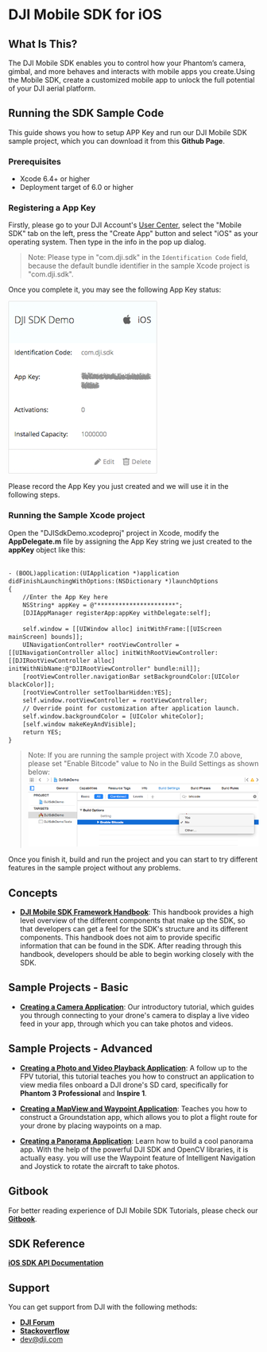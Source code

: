 # DJI Mobile SDK for iOS

## What Is This?

The DJI Mobile SDK enables you to control how your Phantom’s camera, gimbal, and more behaves and interacts with mobile apps you create.Using the Mobile SDK, create a customized mobile app to unlock the full potential of your DJI aerial platform.

## Running the SDK Sample Code

This guide shows you how to setup APP Key and run our DJI Mobile SDK sample project, which you can download it from this **Github Page**.

### Prerequisites

- Xcode 6.4+ or higher
- Deployment target of 6.0 or higher

### Registering a App Key

Firstly, please go to your DJI Account's [User Center](http://developer.dji.com/en/user/mobile-sdk/), select the "Mobile SDK" tab on the left, press the "Create App" button and select "iOS" as your operating system. Then type in the info in the pop up dialog.

>Note: Please type in "com.dji.sdk" in the `Identification Code` field, because the default bundle identifier in the sample Xcode project is "com.dji.sdk".

Once you complete it, you may see the following App Key status:

![sdkDemoApp_Key](./Images/sdkDemoApp_Key.png)

Please record the App Key you just created and we will use it in the following steps.

### Running the Sample Xcode project

Open the "DJISdkDemo.xcodeproj" project in Xcode, modify the **AppDelegate.m** file by assigning the App Key string we just created to the **appKey** object like this:

~~~objc

- (BOOL)application:(UIApplication *)application didFinishLaunchingWithOptions:(NSDictionary *)launchOptions
{
    //Enter the App Key here
    NSString* appKey = @"**********************";
    [DJIAppManager registerApp:appKey withDelegate:self];
    
    self.window = [[UIWindow alloc] initWithFrame:[[UIScreen mainScreen] bounds]];
    UINavigationController* rootViewController = [[UINavigationController alloc] initWithRootViewController:[[DJIRootViewController alloc] initWithNibName:@"DJIRootViewController" bundle:nil]];
    [rootViewController.navigationBar setBackgroundColor:[UIColor blackColor]];
    [rootViewController setToolbarHidden:YES];
    self.window.rootViewController = rootViewController;
    // Override point for customization after application launch.
    self.window.backgroundColor = [UIColor whiteColor];
    [self.window makeKeyAndVisible];
    return YES;
}

~~~

>Note: If you are running the sample project with Xcode 7.0 above, please set "Enable Bitcode" value to No in the Build Settings as shown below:
>![bitcode](./Images/disable_bitcode.png)

Once you finish it, build and run the project and you can start to try different features in the sample project without any problems.

## Concepts

- [**DJI Mobile SDK Framework Handbook**](https://github.com/dji-sdk/Mobile-SDK-Handbook): 
This handbook provides a high level overview of the different components that make up the SDK, so that developers can get a feel for the SDK's structure and its different components. This handbook does not aim to provide specific information that can be found in the SDK. After reading through this handbook, developers should be able to begin working closely with the SDK.

## Sample Projects - Basic

- [**Creating a Camera Application**](https://github.com/DJI-Mobile-SDK/iOS-FPVDemo): Our introductory tutorial, which guides you through connecting to your drone's camera to display a live video feed in your app, through which you can take photos and videos.

## Sample Projects - Advanced

- [**Creating a Photo and Video Playback Application**](https://github.com/DJI-Mobile-SDK/iOS-PlaybackDemo): A follow up to the FPV tutorial, this tutorial teaches you how to construct an application to view media files onboard a DJI drone's SD card, specifically for **Phantom 3 Professional** and **Inspire 1**.

- [**Creating a MapView and Waypoint Application**](https://github.com/DJI-Mobile-SDK/iOS-GSDemo): Teaches you how to construct a Groundstation app, which allows you to plot a flight route for your drone by placing waypoints on a map.

- [**Creating a Panorama Application**](https://github.com/DJI-Mobile-SDK/iOS-PanoramaDemo):
Learn how to build a cool panorama app. With the help of the powerful DJI SDK and OpenCV libraries, it is actually easy. you will use the Waypoint feature of Intelligent Navigation and Joystick to rotate the aircraft to take photos.

## Gitbook

For better reading experience of DJI Mobile SDK Tutorials, please check our [**Gitbook**](https://dji-dev.gitbooks.io/mobile-sdk-tutorials/).

## SDK Reference

[**iOS SDK API Documentation**](http://developer.dji.com/mobile-sdk/documentation/)

## Support

You can get support from DJI with the following methods:

- [**DJI Forum**](http://forum.dev.dji.com/en)
- [**Stackoverflow**](http://stackoverflow.com) 
- dev@dji.com
